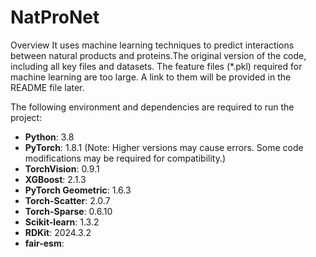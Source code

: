 # NatProNet
Overview
It uses machine learning techniques to predict interactions between natural products and proteins.The original version of the code, including all key files and datasets. The feature files (*.pkl) required for machine learning are too large. A link to them will be provided in the README file later.

The following environment and dependencies are required to run the project:
- **Python**: 3.8
- **PyTorch**: 1.8.1 (Note: Higher versions may cause errors. Some code modifications may be required for compatibility.)
- **TorchVision**: 0.9.1
- **XGBoost**: 2.1.3
- **PyTorch Geometric**: 1.6.3
- **Torch-Scatter**: 2.0.7
- **Torch-Sparse**: 0.6.10
- **Scikit-learn**: 1.3.2
- **RDKit**: 2024.3.2
- **fair-esm**:
